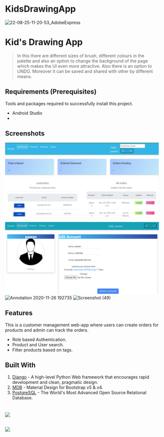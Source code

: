 # KidsDrawingApp

![22-08-25-11-20-53_AdobeExpress](https://user-images.githubusercontent.com/86184883/188626703-47e15ea6-250a-4d9e-863a-59fd1d6aea56.gif)


# Kid's Drawing App
> In this there are different sizes of brush, different colours in the palette and also an option to change the background of the page which makes the UI even more attractive.
Also there is an option to UNDO. Moreover it can be saved and shared with other by different means.





## Requirements  (Prerequisites)
Tools and packages required to successfully install this project.
* Android Studio
*

 
## Screenshots
![Screenshots of projects](https://github.com/pawankm21/customer-management-system/blob/working/images/admindashboard.png)

![Screenshots of the project](https://github.com/pawankm21/customer-management-system/blob/working/images/profile.png)
![Annotation 2020-11-26 192735](https://user-images.githubusercontent.com/63885768/178054583-90c53f0a-d270-4a9a-87b4-9acab9e44bb2.jpg)
![Screenshot (49)](https://user-images.githubusercontent.com/63885768/178055819-a771c3ff-8ce0-4c15-980d-e37867029d31.png)





## Features
This is a customer management web-app where users can create orders for products and admin can track the orders.
* Role based Authentication.
* Product and User search.
* Filter products based on tags.



## Built With

1. [Django](https://www.djangoproject.com/) - A high-level Python Web framework that encourages rapid development and clean, pragmatic design.
2. [MDB](https://mdbootstrap.com/)  - Material Design
for Bootstrap v5 & v4.
3. [PostgreSQL](https://www.postgresql.org/) - The World's Most Advanced Open Source Relational Database.


#
[![](https://img.shields.io/static/v1?label=&message=pawan_kumar_mishra&color=blue&logo=LinkedIn)](https://www.linkedin.com/in/pawan-kumar-mishra/)
##



[![](https://img.shields.io/badge/TRY%20IT%20OUT-red)](http://pawankm21.pythonanywhere.com/)



